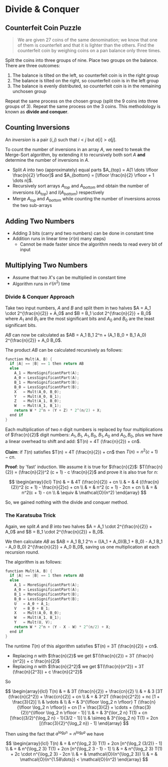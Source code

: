 # Divide & Conquer

## Counterfeit Coin Puzzle

> We are given 27 coins of the same denomination; we know that one of them is counterfeit and that it is lighter than the others. Find the counterfeit coin by weighing coins on a pan balance only three times.

Split the coins into three groups of nine. Place two groups on the balance. There are three outcomes:

1. The balance is tilted on the left, so counterfeit coin is in the right group
2. The balance is tilted on the right, so counterfeit coin is in the left group
3. The balance is evenly distributed, so counterfeit coin is in the remaining unchosen group

Repeat the same process on the chosen group (split the 9 coins into three groups of 3). Repeat the same process on the 3 coins. This methodology is known as **divide and conquer**.

## Counting Inversions

An *inversion* is a pair $(i, j)$ such that $i < j$ but $a[i] > a[j]$.

To count the number of inversions in an array $A$, we need to tweak the $\text{Merge-Sort}$ algorithm, by extending it to recursively both sort $A$ **and** determine the number of inversions in $A$.

- Split $A$ into two (approximately) equal parts $A_{top} = A[1 \dots \lfloor \frac{n}{2} \rfloor]$ and $A_{bottom} = [\lfloor \frac{n}{2} \rfloor + 1 \dots n]$.
- Recursively sort arrays $A_{top}$ and $A_{bottom}$ and obtain the number of inversions $I(A_{top})$ and $I(A_{bottom})$ respectively
- Merge $A_{top}$ and $A_{bottom}$ while counting the number of inversions across the two sub-arrays

## Adding Two Numbers

- Adding 3 bits (carry and two numbers) can be done in constant time
- Addition runs in linear time ($\mathcal{O}(n)$ many steps)
  - Cannot be made faster since the algorithm needs to read every bit of input

## Multiplying Two Numbers

- Assume that two $X$'s can be multiplied in constant time
- Algorithm runs in $\mathcal{O}(n^2)$ time

### Divide & Conquer Approach

Take two input numbers, $A$ and $B$ and split them in two halves $A = A_1 \cdot 2^{\frac{n}{2}} + A_0$ and $B = B_1 \cdot 2^{\frac{n}{2}} + B_0$ where $A_1$ and $B_1$ are the most significant bits and $A_0$ and $B_0$ are the least significant bits.

$AB$ can now be calculated as $AB = A_1 B_1 2^n + (A_1 B_0 + B_1 A_0) 2^{\frac{n}{2}} + A_0 B_0$.

The product $AB$ can be calculated recursively as follows:

```c
function Mult(A, B) {
  if |A| == |B| == 1 then return AB
  else
    A_1 = MoreSignificantPart(A);
    A_0 = LessSignificantPart(A);
    B_1 = MoreSignificantPart(B);
    B_0 = LessSignificantPart(B);
    X   = Mult(A_0, B_0);
    Y   = Mult(A_0, B_1);
    Z   = Mult(A_1, B_0);
    W   = Mult(A_1, B_1);
    return W * 2^n + (Y + Z) * 2^(n/2) + X;
  end if
}
```

Each multiplication of two $n$ digit numbers is replaced by four multiplications of $\frac{n}{2}$ digit numbers: $A_1, B_1$, $A_1, B_0$, $B_1, A_0$ and $A_0, B_0$, plus we have a linear overhead to shift and add: $T(n) = 4T (\frac{n}{2}) + cn$.

**Claim**: if $T(n)$ satisfies $T(n) = 4T (\frac{n}{2}) + cn$ then $T(n) = n^2 (c + 1) - cn$.

**Proof**: by 'fast' induction. We assume it is true for $\frac{n}{2}$: $T(\frac{n}{2}) = (\frac{n}{2})^2 (c + 1) - c \frac{n}{2}$ and prove it is also true for $n$: 

$$
\begin{array}{lcl}
  T(n) & = & 4T (\frac{n}{2}) + cn \\
  & = & 4 ((\frac{n}{2})^2 (c + 1) - \frac{n}{2}c) + cn \\
  & = & n^2 (c + 1) - 2cn + cn \\
  & = & n^2(c + 1) - cn \\
  & \equiv & \mathcal{O}(n^2)
\end{array}
$$

So, we gained nothing with the divide and conquer method.

### The Karatsuba Trick

Again, we split $A$ and $B$ into two halves $A = A_1 \cdot 2^{\frac{n}{2}} + A_0$ and $B = B_1 \cdot 2^{\frac{n}{2}} + B_0$.

We then calculate $AB$ as $AB = A_1 B_1 2^n = ((A_1 + A_0)(B_1 + B_0) - A_1 B_1 - A_0 B_0) 2^{\frac{n}{2}} + A_0 B_0$, saving us one multiplication at each recursion round.

The algorithm is as follows:

```c
function Mult(A, B) {
  if |A| == |B| == 1 then return AB
  else
    A_1 = MoreSignificantPart(A);
    A_0 = LessSignificantPart(A);
    B_1 = MoreSignificantPart(B);
    B_0 = LessSignificantPart(B);
    U   = A_0 + A_1;
    V   = B_0 + B_1;
    X   = Mult(A_0, B_0);
    W   = Mult(A_1, B_1);
    Y   = Mult(U, V);
    return W * 2^n + (Y - X - W) * 2^(n/2) + X;
  end if
}
```

The runtime $T(n)$ of this algorithm satisfies $T(n) = 3T (\frac{n}{2}) + cn$.

- Replacing $n$ with $\frac{n}{2}$ we get $T(\frac{n}{2}) = 3T (\frac{n}{n^2}) + c \frac{n}{2}$
- Replacing $n$ with $\frac{n}{2^2}$ we get $T(\frac{n}{n^2}) = 3T (\frac{n}{2^3}) + c \frac{n}{2^2}$

So

$$
\begin{array}{lcl}
  T(n) & = & 3T (\frac{n}{2}) + \frac{cn}{2} \\
  & = & 3 [3T (\frac{n}{2^2}) + \frac{cn}{2}] + cn \\
  & = & 3^2T (\frac{n}{2^2}) + nc [1 + \frac{3}{2}] \\
  & \vdots & \\
  & = & 3^{\lfloor \log_2 n \rfloor} T (\frac{n}{\lfloor \log_2 n \rfloor}) + cn [1 + \frac{3}{2} + \cdots + (\frac{3}{2})^{\lfloor \log_2 n \rfloor - 1}] \\
  & = & 3^{\lor_2 n} T(1) + cn [\frac{(3/2)^{\log_2 n} - 1}{3/2 - 1}] \\
  & \simeq & 3^{\log_2 n} T(1) = 2cn [(\frac{3}{2}^{\log_2 n}) - 1]
\end{array}
$$

Then using the fact that $a^{\log_b n} = n^{\log_b a}$ we have

$$
\begin{array}{lcl}
  T(n) & = & n^{\log_2 3} T(1) + 2cn [n^{\log_2 (3/2)} - 1] \\
  & = & n^{\log_2 3} T(1) + 2cn [n^{\log_2 3 - 1} - 1] \\
  & = & n^{\log_2 3} T(1) + 2c \cdot n^{\log_2 3} - 2cn \\
  & = & \mathcal{O}(n^{\log_2 3}) \\
  & = & \mathcal{O}(n^{1.58\dots}) < \mathcal{O}(n^2)
\end{array}
$$
